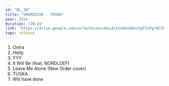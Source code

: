 ```yaml
---
id: "BL_38"
title: "VRUMZSSSR - TUSKA"
year: 2014
duration: "20:15"
link: "https://drive.google.com/uc?authuser=0&id=1tVeHuG8nihgFYzPgrWl5FkvMAr6pMQBt&export=download"
tags: release
---
```


01. Ontra
02. Hellp
03. YYY
04. It Will Be (feat. NORDLOEF)
05. Leave Me Alone (New Order cover)
06. TUSKA
07. Will have done
